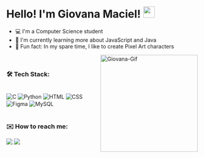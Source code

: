 <h1 align="left"> Hello! I'm Giovana Maciel! <img src="https://raw.githubusercontent.com/kaueMarques/kaueMarques/master/hi.gif" width="30px"></h1>

- 💻 I'm a Computer Science student
- 🌱 I'm currently learning more about JavaScript and Java
- 🎨 Fun fact: In my spare time, I like to create Pixel Art characters
<img align="right" alt="Giovana-Gif" height="256" width="256" src="https://cdn.discordapp.com/attachments/1241211642612809748/1242191992889413713/hiii.gif?ex=664cf0f1&is=664b9f71&hm=723663de05be16d997db9da913ac58d494041adb46d11b6d43a261517233b061&">
<br>

### 🛠️ Tech Stack:
<div style="display: inline_block"><br>
  <img align="center" alt="C" src="https://img.shields.io/badge/-C-05122A?style=flat&logo=c">
  <img align="center" alt="Python" src="https://img.shields.io/badge/-Python-05122A?style=flat&logo=Python">
  <img align="center" alt="HTML" src="https://img.shields.io/badge/-HTML5-05122A?style=flat&logo=HTML5">
  <img align="center" alt="CSS" src="https://img.shields.io/badge/-CSS3-05122A?style=flat&logo=CSS3">
  <img align="center" alt="Figma" src="https://img.shields.io/badge/-Figma-05122A?style=flat&logo=figma">
  <img align="center" alt="MySQL" src="https://img.shields.io/badge/-MySQL-05122A?style=flat&logo=mysql">
  <br><br>
</div>

### ✉️ How to reach me:
<div>
  <a href = "mailto:contatogimaciel@gmail.com"><img src="https://img.shields.io/badge/Gmail-D14836?style=for-the-badge&logo=gmail&logoColor=white"></a>
  <a href="https://www.linkedin.com/in/giovanamaciell/" target="_blank"><img src="https://img.shields.io/badge/-LinkedIn-%230077B5?style=for-the-badge&logo=linkedin&logoColor=white" target="_blank"></a> 
</div>
